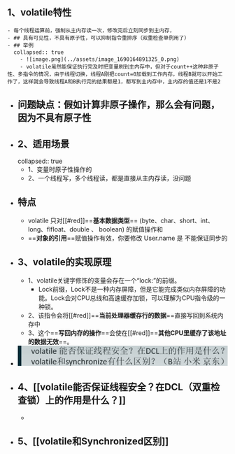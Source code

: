 ## 1、volatile特性
	- 每个线程运算前，强制从主内存读一次，修改完后立刻同步到主内存，
	- ## 具有可见性，不具有原子性，可以抑制指令重排序（双重检查单例用了）
	- ## 举例
	  collapsed:: true
		- ![image.png](../assets/image_1690164891325_0.png)
		- volatile虽然能保证执行完及时把变量刷到主内存中，但对于count++这种非原子性、多指令的情况，由于线程切换，线程A刚把count=0加载到工作内存，线程B就可以开始工作了，这样就会导致线程A和B执行完的结果都是1，都写到主内存中，主内存的值还是1不是2
- ## 问题缺点：假如计算非原子操作，那么会有问题，因为不具有原子性
- ## 2、适用场景
  collapsed:: true
	- 1、变量时原子性操作的
	- 2、一个线程写，多个线程读，都是直接从主内存读，没问题
- ## 特点
	- volatile 只对[[#red]]==**基本数据类型**== (byte、char、short、int、long、flfloat、double 、 boolean) 的赋值操作和
	- ==**对象的引⽤**==赋值操作有效，你要修改 User.name 是 不能保证同步的
- ## 3、volatile的实现原理
	- 1、volatile关键字修饰的变量会存在一个“lock:”的前缀。
		- Lock前缀，Lock不是一种内存屏障，但是它能完成类似内存屏障的功能。Lock会对CPU总线和高速缓存加锁，可以理解为CPU指令级的一种锁。
	- 2、该指令会将[[#red]]==**当前处理器缓存行的数据**==直接写回到系统内存中
	- 3、这个==**写回内存的操作**==会使在[[#red]]==**其他CPU里缓存了该地址的数据无效**==。
- ![image.png](../assets/image_1690166711989_0.png)
- ## 4、[[volatile能否保证线程安全？在DCL（双重检查锁）上的作用是什么？]]
	-
- ## 5、[[volatile和Synchronized区别]]